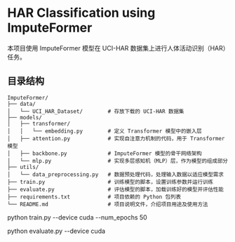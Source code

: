 # HAR Classification using ImputeFormer

本项目使用 ImputeFormer 模型在 UCI-HAR 数据集上进行人体活动识别（HAR）任务。

## 目录结构

```plaintext
ImputeFormer/
├── data/
│   └── UCI_HAR_Dataset/        # 存放下载的 UCI-HAR 数据集
├── models/
│   ├── transformer/
│   │   └── embedding.py        # 定义 Transformer 模型中的嵌入层
│   ├── attention.py            # 实现自注意力机制的代码，用于 Transformer 模型
│   ├── backbone.py             # ImputeFormer 模型的骨干网络架构
│   └── mlp.py                  # 实现多层感知机（MLP）层，作为模型的组成部分
├── utils/
│   └── data_preprocessing.py   # 数据预处理代码，处理输入数据以适应模型需求
├── train.py                    # 训练模型的脚本，设置训练参数并运行训练
├── evaluate.py                 # 评估模型的脚本，加载训练好的模型并评估性能
├── requirements.txt            # 项目依赖的 Python 包列表
└── README.md                   # 项目说明文件，介绍项目用途及使用方法

```

python train.py --device cuda --num_epochs 50

python evaluate.py --device cuda
